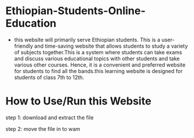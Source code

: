 # Ethiopian-Students-Online-Education
- this website will primarily serve Ethiopian students. This is a user-friendly and time-saving website that allows students to study a variety of subjects together.This  is a system where students can take exams and discuss various educational topics with other students and take various other courses. Hence, it is a convenient and preferred website for students to find all the bands.this learning website is designed for students of class 7th to 12th.

# How to Use/Run this Website
step 1: download and extract the file 

step 2: move the file in to wam

